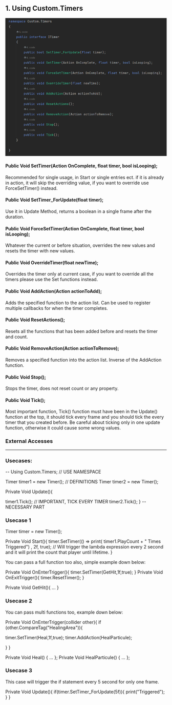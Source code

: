 ## 1. Using Custom.Timers
![image alt](https://github.com/SefaSelim/CustomUnityNamespace/blob/481d6cb84cb2b83ffcc7effaa3e64b88791755d7/CustomNamespaces/Timers/Pictures/TimerInterface.png)


#### Public Void SetTimer(Action OnComplete, float timer, bool isLooping);
Recommended for single usage, in Start or single entries ect. if it is already in action, it will skip the overriding value, if you want to override use ForceSetTimer() instead.

#### Public Void SetTimer_ForUpdate(float timer);
Use it in Update Method, returns a boolean in a single frame after the duration.

#### Public Void ForceSetTimer(Action OnComplete, float timer, bool isLooping);
Whatever the current or before situation, overrides the new values and resets the timer with new values.

#### Public Void OverrideTimer(float newTime);
Overrides the timer only at current case, if you want to override all the timers please use the Set functions instead.

#### Public Void AddAction(Action actionToAdd);
Adds the specified function to the action list. Can be used to register multiple callbacks for when the timer completes.

#### Public Void ResetActions();
Resets all the functions that has been added before and resets the timer and count.

#### Public Void RemoveAction(Action actionToRemove);
Removes a specified function into the action list. Inverse of the AddAction function.

#### Public Void Stop();
Stops the timer, does not reset count or any property.

#### Public Void Tick();
Most important function, Tick() function must have been in the Update() function at the top, it should tick every frame and you should tick the every timer that you created before.
Be careful about ticking only in one update function, otherwise it could cause some wrong values.

### External Accesses

---


### Usecases:

--
Using Custom.Timers;                       // USE NAMESPACE

Timer timer1 = new Timer();                // DEFINITIONS
Timer timer2 = new Timer();

Private Void Update(){

timer1.Tick();                             // IMPORTANT, TICK EVERY TIMER
timer2.Tick();
}
-- NECESSARY PART


### Usecase 1

Timer timer = new Timer();

Private Void Start(){
timer.SetTimer(() => print( timer1.PlayCount + " Times Triggered") , 2f, true);  // Will trigger the lambda expression every 2 second and it will print the count that player until lifetime.
} 


You can pass a full function too also, simple example down below:

Private Void OnEnterTrigger(){
timer.SetTimer(GetHit,1f,true);
}
Private Void OnExitTrigger(){
timer.ResetTimer();
}

Private Void GetHit(){ ... }

### Usecase 2

You can pass multi functions too, example down below:

Private Void OnEnterTrigger(collider other){
if (other.CompareTag("HealingArea")){

timer.SetTimer(Heal,1f,true);
timer.AddAction(HealParticule);

} }

Private Void Heal() { ... };
Private Void HealParticule() { ... };

### Usecase 3

This case will trigger the if statement every 5 second for only one frame.

Private Void Update(){
if(timer.SetTimer_ForUpdate(5f)){
print("Triggered");
} }

